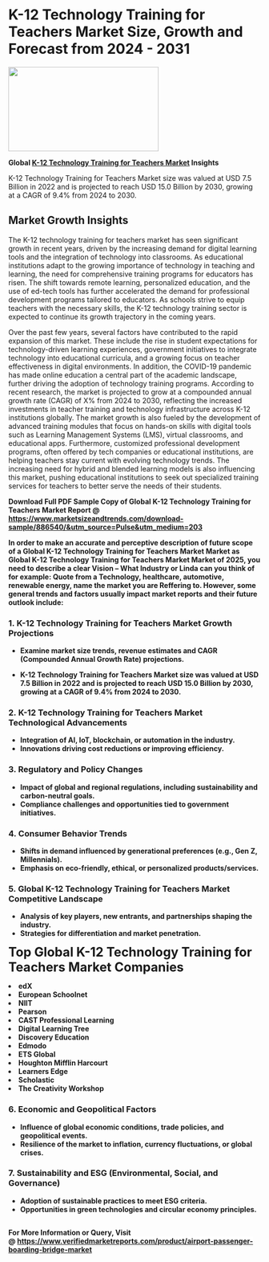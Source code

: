 <H1>K-12 Technology Training for Teachers Market Size, Growth and Forecast from 2024 - 2031</H1><img class="aligncenter size-medium wp-image-584254" src="https://thirdeyenews.in/wp-content/uploads/2024/09/Global-Market-Research-300x168.jpeg" alt="" width="300" height="168" /><p><strong>Global&nbsp;<a href="https://www.marketsizeandtrends.com/download-sample/886540/&amp;utm_source=Pulse&amp;utm_medium=203">K-12 Technology Training for Teachers Market</a> Insights</strong></p><p>K-12 Technology Training for Teachers Market size was valued at USD 7.5 Billion in 2022 and is projected to reach USD 15.0 Billion by 2030, growing at a CAGR of 9.4% from 2024 to 2030.</p><p><h2>Market Growth Insights</h2> <p>The K-12 technology training for teachers market has seen significant growth in recent years, driven by the increasing demand for digital learning tools and the integration of technology into classrooms. As educational institutions adapt to the growing importance of technology in teaching and learning, the need for comprehensive training programs for educators has risen. The shift towards remote learning, personalized education, and the use of ed-tech tools has further accelerated the demand for professional development programs tailored to educators. As schools strive to equip teachers with the necessary skills, the K-12 technology training sector is expected to continue its growth trajectory in the coming years.</p> <p><strong></strong></p> <p>Over the past few years, several factors have contributed to the rapid expansion of this market. These include the rise in student expectations for technology-driven learning experiences, government initiatives to integrate technology into educational curricula, and a growing focus on teacher effectiveness in digital environments. In addition, the COVID-19 pandemic has made online education a central part of the academic landscape, further driving the adoption of technology training programs. According to recent research, the market is projected to grow at a compounded annual growth rate (CAGR) of X% from 2024 to 2030, reflecting the increased investments in teacher training and technology infrastructure across K-12 institutions globally. The market growth is also fueled by the development of advanced training modules that focus on hands-on skills with digital tools such as Learning Management Systems (LMS), virtual classrooms, and educational apps. Furthermore, customized professional development programs, often offered by tech companies or educational institutions, are helping teachers stay current with evolving technology trends. The increasing need for hybrid and blended learning models is also influencing this market, pushing educational institutions to seek out specialized training services for teachers to better serve the needs of their students. <p><strong></p><p><span class=""><strong>Download Full PDF Sample Copy of Global K-12 Technology Training for Teachers Market Report</strong> @ <a href="https://www.marketsizeandtrends.com/download-sample/886540/&amp;utm_source=Pulse&amp;utm_medium=203" target="_blank">https://www.marketsizeandtrends.com/download-sample/886540/&amp;utm_source=Pulse&amp;utm_medium=203</a></span></p><p>In order to make an accurate and perceptive description of future scope of a Global&nbsp;K-12 Technology Training for Teachers Market Market as Global&nbsp;K-12 Technology Training for Teachers Market Market of 2025, you need to describe a clear Vision &ndash; What Industry or Linda can you think of for example: Quote from a Technology, healthcare, automotive, renewable energy, name the market you are Reffering to. However, some general trends and factors usually impact market reports and their future outlook include:</p><h3>1.&nbsp;<strong>K-12 Technology Training for Teachers Market Growth Projections</strong></h3><ul><li>Examine market size trends, revenue estimates and CAGR (Compounded Annual Growth Rate) projections.</li><li><p>K-12 Technology Training for Teachers Market size was valued at USD 7.5 Billion in 2022 and is projected to reach USD 15.0 Billion by 2030, growing at a CAGR of 9.4% from 2024 to 2030.</p></li></ul><h3>2.&nbsp;<strong>K-12 Technology Training for Teachers Market Technological Advancements</strong></h3><ul><li>Integration of AI, IoT, blockchain, or automation in the industry.</li><li>Innovations driving cost reductions or improving efficiency.</li></ul><h3>3.&nbsp;<strong>Regulatory and Policy Changes</strong></h3><ul><li>Impact of global and regional regulations, including sustainability and carbon-neutral goals.</li><li>Compliance challenges and opportunities tied to government initiatives.</li></ul><h3>4.&nbsp;<strong>Consumer Behavior Trends</strong></h3><ul><li>Shifts in demand influenced by generational preferences (e.g., Gen Z, Millennials).</li><li>Emphasis on eco-friendly, ethical, or personalized products/services.</li></ul><h3>5.&nbsp;<strong>Global K-12 Technology Training for Teachers Market Competitive Landscape</strong></h3><ul><li>Analysis of key players, new entrants, and partnerships shaping the industry.</li><li>Strategies for differentiation and market penetration.</li></ul><p data-pm-slice="1 1 []"><span style="color: inherit; font-family: inherit; font-size: 25px;">Top Global K-12 Technology Training for Teachers Market Companies</span></p><div class="" data-test-id=""><p><li>edX</li><li> European Schoolnet</li><li> NIIT</li><li> Pearson</li><li> CAST Professional Learning</li><li> Digital Learning Tree</li><li> Discovery Education</li><li> Edmodo</li><li> ETS Global</li><li> Houghton Mifflin Harcourt</li><li> Learners Edge</li><li> Scholastic</li><li> The Creativity Workshop</li></p></div><h3>6.&nbsp;<strong>Economic and Geopolitical Factors</strong></h3><ul><li>Influence of global economic conditions, trade policies, and geopolitical events.</li><li>Resilience of the market to inflation, currency fluctuations, or global crises.</li></ul><h3>7.&nbsp;<strong>Sustainability and ESG (Environmental, Social, and Governance)</strong></h3><ul><li>Adoption of sustainable practices to meet ESG criteria.</li><li>Opportunities in green technologies and circular economy principles.</li></ul><h2><strong style="font-size: 14px;">For More Information or Query, Visit @&nbsp;</strong><a style="background-color: #ffffff; font-size: 14px;" href="https://www.marketsizeandtrends.com/report/k-12-technology-training-for-teachers-market/" target="_blank">https://www.verifiedmarketreports.com/product/airport-passenger-boarding-bridge-market</a></h2>
